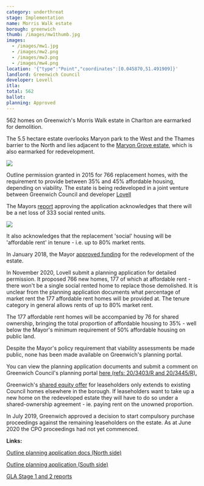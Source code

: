 ```yaml
---
category: underthreat
stage: Implementation
name: Morris Walk estate 
borough: greenwich
thumb: /images/mw1thumb.jpg
images:
  - /images/mw1.jpg
  - /images/mw2.png
  - /images/mw3.png
  - /images/mw4.png
location: '{"type":"Point","coordinates":[0.045870,51.491909]}'
landlord: Greenwich Council
developer: Lovell
itla:
total: 562
ballot:
planning: Approved
---
```

562 homes on Greenwich's Morris Walk estate in Charlton are earmarked for demolition. 

The 5.5 hectare estate overlooks Maryon park to the West and the Thames barrier to the North and lies adjacent to the [Maryon Grove estate](https://www.estatewatch.london/estates/greenwich/maryongrove/), which is also earmarked for redevelopment. 

<img src="/images/morriswalkaerial.jpg" class="img-fluid rounded img-thumbnail">

Outline permission granted in 2015 for 766 replacement homes, with the requirement to provide between 35% and 45% affordable housing, depending on viability. The estate is being redeveloped in a joint venture between Greenwich Council and developer [Lovell](https://www.lovell.co.uk/)

The Mayors [report](https://www.london.gov.uk/sites/default/files/public%3A//public%3A//PAWS/media_id_251858///one_woolwich_morris_walk_report.pdf) approving the application acknowledges that there will be a net loss of 333 social rented units.

<img src="/images/mwnetloss.png" class="img-fluid rounded img-thumbnail">

It also acknowledges that the replacement 'social' housing will be 'affordable rent' in tenure - i.e. up to 80% market rents.

In January 2018, the Mayor [approved funding](https://www.london.gov.uk/sites/default/files/2021.03.18._estate_regen_projects_approved_before_18_july_2018_march_2021.pdf) for the redevelopment of the estate.

In November 2020, Lovell submit a planning application for detailed permission. It proposed 766 new homes, 177 of which at affordable rent - there won't be a single social rented home to replace those demolished. It is unclear from the planning application documents what percentage of market rent the 177 affordable rent homes will be provided at. The tenure category in general allows rents of up to 80% market rent.

The 177 affordable rent homes will be accompanied by 76 for shared ownership, bringing the total proportion of affordable housing to 35% - well below the Mayor's minimum requirement of 50% affordable housing on public land.

Despite the Mayor's policy requirement that viability assessments be made public, none has been made available on Greenwich's planning portal.

You can view the planning application documents and submit a comment on Greenwich Council's planning portal [here (refs: 20/3403/R and 20/3445/R).](https://planning.royalgreenwich.gov.uk/online-applications/applicationDetails.do?activeTab=documents&keyVal=_GRNW_DCAPR_104919)

Greenwich's [shared equity offer](https://committees.royalgreenwich.gov.uk/Document.ashx?czJKcaeAi5tUFL1DTL2UE4zNRBcoShgo=2gnqpt4YCeLUn%2bw8dgEZJkYffmfCyElR3jxyOT0ULibFXENamDCHrw%3d%3d&rUzwRPf%2bZ3zd4E7Ikn8Lyw%3d%3d=pwRE6AGJFLDNlh225F5QMaQWCtPHwdhUfCZ%2fLUQzgA2uL5jNRG4jdQ%3d%3d&mCTIbCubSFfXsDGW9IXnlg%3d%3d=hFflUdN3100%3d&kCx1AnS9%2fpWZQ40DXFvdEw%3d%3d=hFflUdN3100%3d&uJovDxwdjMPoYv%2bAJvYtyA%3d%3d=ctNJFf55vVA%3d&FgPlIEJYlotS%2bYGoBi5olA%3d%3d=NHdURQburHA%3d&d9Qjj0ag1Pd993jsyOJqFvmyB7X0CSQK=ctNJFf55vVA%3d&WGewmoAfeNR9xqBux0r1Q8Za60lavYmz=ctNJFf55vVA%3d&WGewmoAfeNQ16B2MHuCpMRKZMwaG1PaO=ctNJFf55vVA%3d) for leaseholders only extends to existing Council homes elsewhere in the borough. If leaseholders want to take up a new home on the redeveloped estate they will have to do so under a shared-ownership agreement - ie. paying rent on the unowned proportion. 

In July 2019, Greenwich approved a decision to start compulsory purchase proceedings against the remaining leaseholders on the estate. As at June 2020 the CPO proceedings had not yet commenced.

__Links:__

[Outline planning application docs (North side)](https://planning.royalgreenwich.gov.uk/online-applications/applicationDetails.do?activeTab=documents&keyVal=_GRNW_DCAPR_76330)

[Outline planning application (South side)](https://planning.royalgreenwich.gov.uk/online-applications/applicationDetails.do?activeTab=documents&keyVal=_GRNW_DCAPR_76329)

[GLA Stage 1 and 2 reports](https://www.london.gov.uk/sites/default/files/public%3A//public%3A//PAWS/media_id_251858///one_woolwich_morris_walk_report.pdf)
